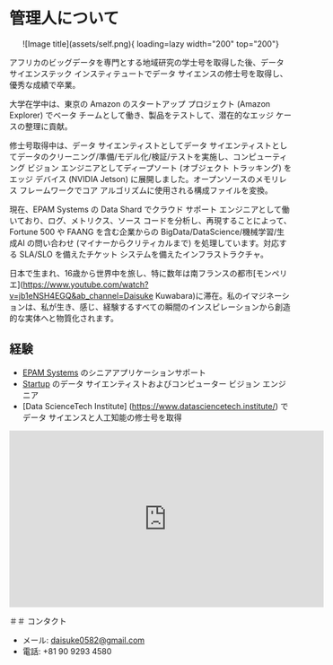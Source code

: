 # 管理人について

<center>![Image title](assets/self.png){ loading=lazy width="200" top="200"}</center>

アフリカのビッグデータを専門とする地域研究の学士号を取得した後、データ サイエンステック インスティテュートでデータ サイエンスの修士号を取得し、優秀な成績で卒業。

大学在学中は、東京の Amazon のスタートアップ プロジェクト (Amazon Explorer) でベータ チームとして働き、製品をテストして、潜在的なエッジ ケースの整理に貢献。

修士号取得中は、データ サイエンティストとしてデータ サイエンティストとしてデータのクリーニング/準備/モデル化/検証/テストを実施し、コンピューティング ビジョン エンジニアとしてディープソート (オブジェクト トラッキング) をエッジ デバイス (NVIDIA Jetson) に展開しました。オープンソースのメモリレス フレームワークでコア アルゴリズムに使用される構成ファイルを変換。

現在、EPAM Systems の Data Shard でクラウド サポート エンジニアとして働いており、ログ、メトリクス、ソース コードを分析し、再現することによって、Fortune 500 や FAANG を含む企業からの BigData/DataScience/機械学習/生成AI の問い合わせ (マイナーからクリティカルまで) を処理しています。対応する SLA/SLO を備えたチケット システムを備えたインフラストラクチャ。

日本で生まれ、16歳から世界中を旅し、特に数年は南フランスの都市[モンペリエ](https://www.youtube.com/watch?v=jb1eNSH4EGQ&ab_channel=Daisuke Kuwabara)に滞在。私のイマジネーションは、私が生き、感じ、経験するすべての瞬間のインスピレーションから創造的な実体へと物質化されます。



## 経験

- [EPAM Systems](https://www.epam.com/) のシニアアプリケーションサポート
- [Startup](https://datafluct.com/) のデータ サイエンティストおよびコンピューター ビジョン エンジニア
- [Data ScienceTech Institute] (https://www.datasciencetech.institute/) でデータ サイエンスと人工知能の修士号を取得

<iframe width="560" height="315" src="https://www.youtube.com/embed/RuatqthpLAs" title="YouTube ビデオ プレーヤー" frameborder="0" allow="加速度計; 自動再生; クリップボード-書き込み; 暗号化されたメディア; ジャイロスコープ; ピクチャー イン ピクチャー" allowfullscreen></iframe>

＃＃ コンタクト
- メール: daisuke0582@gmail.com
- 電話: +81 90 9293 4580
